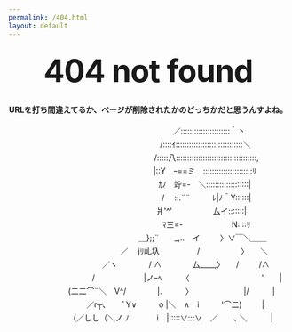 ```yaml
---
permalink: /404.html
layout: default
---
```


<style type="text/css" media="screen">
  .container {
    margin: 10px auto;
    max-width: 600px;
    text-align: center;
    line-height: 1.5rem;
  }
  h1 {
    margin: 30px 0;
    font-size: 4em;
    line-height: 1;
    letter-spacing: -1px;
  }
</style>

<div class="container">
  <h1>404 not found</h1>

  <p>
    <strong
      >URLを打ち間違えてるか、ページが削除されたかのどっちかだと思うんすよね。</strong
    >
  </p>
  <p>
    　　　　　　　　　 　 　 　 　 　 ／::::::::::::::::::::::｀丶
    　　　　　　　　 　 　 　 　 　 /::::ｲ::::::::::::::::::::::::::::::＼
    　　　　　　　　　　　　　　　/:::::八::::::::::::::::::::::::::::::::::::,
    　　　　　　　　　　　　　 　 |::Y　ｰ==ミ　::::::::::::::::::::::ﾘ
    　　　　　　　　　　　　　 　 ｶﾉ　竚=-　＼:::::::::::::::::::|
    　　　　　　　　　　　　　　　/　 ::.¨¨ 　 　 ﾚ|ﾉ＾Y::::::| 　　　　　　　
    　 　 　 　 　 爿'^’　　　　　 厶イ:::::::|
    　　　　　　　　　　　　　　　ﾏ三=-　　　　　　 N::::ﾘ
    　　　　　　　　　　　　　　＿};;¨　　_,..　イ　 　 〉∨￣＼＿＿
    　　　　　　　　　 　 　 ／　 jﾘ乢圦　　 　 　 /　　　　　 〉　　＼ 　　　
    　 　 　 　 　 ／ヽ　　　　/ ∧　　　　厶____,〉　　/　 　 /∧
    　　　　　　　　　　/　　　　　　 |ノｰﾍ　 　 〈　　　　　　　　　 '　　|
    　　　　　　(二二⌒¨＼　V^/　　　　|.　　　〉　　　　　　　|/　　　|
    　　　　　　　／r┬､　　ﾞY∨ 　 　 o |＼　∧　i 　 　 '⌒二)　 　 | 　　　 　 　
    （／しし（＼ノ ﾉ　 　 　i　|:::::∨:::∨　／　　､ ＼　　　|
  </p>
</div>
